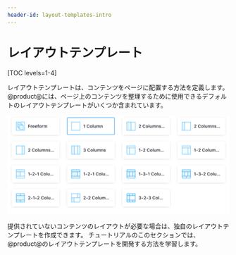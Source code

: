 ```yaml
---
header-id: layout-templates-intro
---
```


# レイアウトテンプレート

[TOC levels=1-4]

レイアウトテンプレートは、コンテンツをページに配置する方法を定義します。 @product@には、ページ上のコンテンツを整理するために使用できるデフォルトのレイアウトテンプレートがいくつか含まれています。

![図1：選択可能な多くのデフォルトレイアウトテンプレートがあります。](../../../images/page-select-layout.png)

提供されていないコンテンツのレイアウトが必要な場合は、独自のレイアウトテンプレートを作成できます。 チュートリアルのこのセクションでは、@product@のレイアウトテンプレートを開発する方法を学習します。

